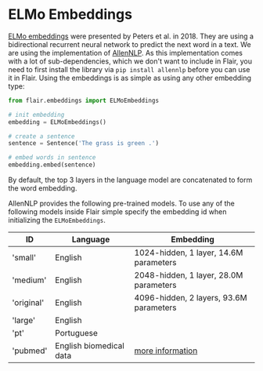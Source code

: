 # ELMo Embeddings

[ELMo embeddings](http://www.aclweb.org/anthology/N18-1202) were presented by Peters et al. in 2018. They are using
a bidirectional recurrent neural network to predict the next word in a text.
We are using the implementation of [AllenNLP](https://allennlp.org/elmo). As this implementation comes with a lot of
sub-dependencies, which we don't want to include in Flair, you need to first install the library via
`pip install allennlp` before you can use it in Flair.
Using the embeddings is as simple as using any other embedding type:

```python
from flair.embeddings import ELMoEmbeddings

# init embedding
embedding = ELMoEmbeddings()

# create a sentence
sentence = Sentence('The grass is green .')

# embed words in sentence
embedding.embed(sentence)
```

By default, the top 3 layers in the language model are concatenated to form the word embedding.

AllenNLP provides the following pre-trained models. To use any of the following models inside Flair
simple specify the embedding id when initializing the `ELMoEmbeddings`.

| ID | Language | Embedding |
| ------------- | ------------- | ------------- |
| 'small' | English | 1024-hidden, 1 layer, 14.6M parameters |
| 'medium'   | English | 2048-hidden, 1 layer, 28.0M parameters |
| 'original'    | English | 4096-hidden, 2 layers, 93.6M parameters |
| 'large'    | English |  |
| 'pt'   | Portuguese | |
| 'pubmed' | English biomedical data | [more information](https://allennlp.org/elmo) |
